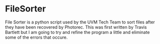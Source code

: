 # FileSorter

File Sorter is a python script used by the UVM Tech Team to sort files after
they have been recovered by Photorec. This was first written by Travis Bartlett
but I am going to try and refine the program a little and eliminate some of the
errors that occure.
